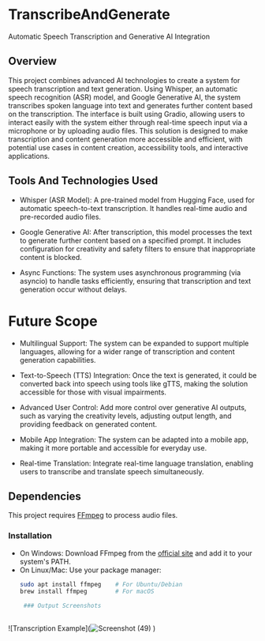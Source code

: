 # TranscribeAndGenerate
Automatic Speech Transcription and Generative AI Integration
## Overview
This project combines advanced AI technologies to create a system for speech transcription and text generation. Using Whisper, an automatic speech recognition (ASR) model, and Google Generative AI, the system transcribes spoken language into text and generates further content based on the transcription. The interface is built using Gradio, allowing users to interact easily with the system either through real-time speech input via a microphone or by uploading audio files. This solution is designed to make transcription and content generation more accessible and efficient, with potential use cases in content creation, accessibility tools, and interactive applications.
## Tools And Technologies Used
- Whisper (ASR Model): A pre-trained model from Hugging Face, used for automatic speech-to-text transcription. It handles real-time audio and pre-recorded audio files.

- Google Generative AI: After transcription, this model processes the text to generate further content based on a specified prompt. It includes configuration for creativity and safety filters to ensure that inappropriate content is blocked.

- Async Functions: The system uses asynchronous programming (via asyncio) to handle tasks efficiently, ensuring that transcription and text generation occur without delays.
# Future Scope 
- Multilingual Support: The system can be expanded to support multiple languages, allowing for a wider range of transcription and content generation capabilities.

- Text-to-Speech (TTS) Integration: Once the text is generated, it could be converted back into speech using tools like gTTS, making the solution accessible for those with visual impairments.

- Advanced User Control: Add more control over generative AI outputs, such as varying the creativity levels, adjusting output length, and providing feedback on generated content.

- Mobile App Integration: The system can be adapted into a mobile app, making it more portable and accessible for everyday use.

- Real-time Translation: Integrate real-time language translation, enabling users to transcribe and translate speech simultaneously.
 ## Dependencies
This project requires [FFmpeg](https://ffmpeg.org/download.html) to process audio files. 

### Installation
- On Windows: Download FFmpeg from the [official site](https://ffmpeg.org/download.html) and add it to your system's PATH.
- On Linux/Mac: Use your package manager:
  ```bash
  sudo apt install ffmpeg    # For Ubuntu/Debian
  brew install ffmpeg        # For macOS

   ### Output Screenshots
   
![Transcription Example](![Screenshot (49)](https://github.com/user-attachments/assets/9e1c75bc-15c4-42d6-938e-43955313871a)
)
  

